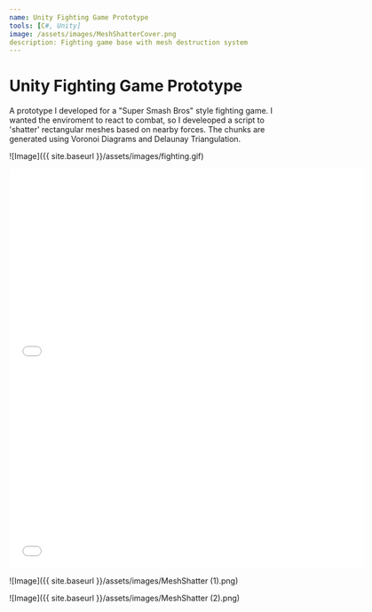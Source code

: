 ```yaml
---
name: Unity Fighting Game Prototype
tools: [C#, Unity]
image: /assets/images/MeshShatterCover.png
description: Fighting game base with mesh destruction system
---
```


# Unity Fighting Game Prototype

A prototype I developed for a "Super Smash Bros" style fighting game. I wanted the enviroment to react to combat, so I develeoped a script to 'shatter' rectangular meshes based on nearby forces. The chunks are generated using Voronoi Diagrams and Delaunay Triangulation.

![Image]({{ site.baseurl }}/assets/images/fighting.gif)

<iframe width="640" height="360" src="{{ site.baseurl }}/assets/videos/MeshShatter.mp4" frameborder="0" allowfullscreen></iframe>

<iframe width="640" height="360" src="{{ site.baseurl }}/assets/videos/MeshReconstruct.mp4" frameborder="0" allowfullscreen></iframe>

![Image]({{ site.baseurl }}/assets/images/MeshShatter (1).png)

![Image]({{ site.baseurl }}/assets/images/MeshShatter (2).png)